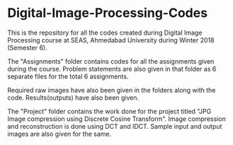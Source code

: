 # Digital-Image-Processing-Codes
This is the repository for all the codes created during Digital Image Processing course at SEAS, Ahmedabad University during Winter 2018 (Semester 6).

The "Assignments" folder contains codes for all the assignments given during the course. Problem statements are also given in that folder as 6 separate files for the total 6 assignments.

Required raw images have also been given in the folders along with the code. Results(outputs) have also been given. 

The "Project" folder contains the work done for the project titled "JPG Image compression using Discrete Cosine Transform". Image compression and reconstruction is done using DCT and IDCT. Sample input and output images are also given for the same.
